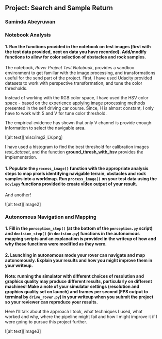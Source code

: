 ## Project: Search and Sample Return
### Saminda Abeyruwan

### Notebook Analysis
#### 1. Run the functions provided in the notebook on test images (first with the test data provided, next on data you have recorded). Add/modify functions to allow for color selection of obstacles and rock samples.

The notebook, _Rover Project Test Notebook_, provides a sandbox environment to get familiar with
the image processing, and transformations useful for the send part of the project. First, I have used
Udacity provided datasets to work with perspective transformation, and tune the color thresholds. 

Instead of working with the RGB color space, I have used the HSV color space - based on the experience
applying image processing methods presented in the self driving car course. Since, H is almost 
constant, I only have to work with S and V for tune color threshold. 

The empirical evidence has shown that only V channel is provide enough information to select
the navigable area.  

![alt text][misc/img2_LV.png]

I have used a histogram to find the best threshold for calibration images _test_dataset_, and 
the function __ground_thresh_with_hsv__ provides the implementation.  

#### 1. Populate the `process_image()` function with the appropriate analysis steps to map pixels identifying navigable terrain, obstacles and rock samples into a worldmap.  Run `process_image()` on your test data using the `moviepy` functions provided to create video output of your result. 
And another! 

![alt text][image2]
### Autonomous Navigation and Mapping

#### 1. Fill in the `perception_step()` (at the bottom of the `perception.py` script) and `decision_step()` (in `decision.py`) functions in the autonomous mapping scripts and an explanation is provided in the writeup of how and why these functions were modified as they were.


#### 2. Launching in autonomous mode your rover can navigate and map autonomously.  Explain your results and how you might improve them in your writeup.  

**Note: running the simulator with different choices of resolution and graphics quality may produce different results, particularly on different machines!  Make a note of your simulator settings (resolution and graphics quality set on launch) and frames per second (FPS output to terminal by `drive_rover.py`) in your writeup when you submit the project so your reviewer can reproduce your results.**

Here I'll talk about the approach I took, what techniques I used, what worked and why, where the pipeline might fail and how I might improve it if I were going to pursue this project further.  



![alt text][image3]


